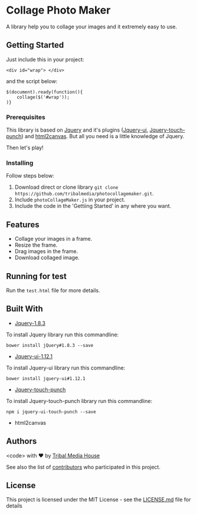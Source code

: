 # Collage Photo Maker

A library help you to collage your images and it extremely easy to use.

## Getting Started

Just include this in your project:
```
<div id="wrap"> </div>
```
and the script below:
```
$(document).ready(function(){
    collage($('#wrap'));
)}
```
### Prerequisites

This library is based on [Jquery](https://jquery.com/) and it's plugins ([Jquery-ui](https://jqueryui.com/), [Jquery-touch-punch](http://touchpunch.furf.com/)) and [html2canvas](https://html2canvas.hertzen.com/). But all you need is a little knowledge of Jquery.

Then let's play!

### Installing

Follow steps below:

  1. Download direct or clone library ```git clone https://github.com/tribalmedia/photocollagemaker.git```.
  2. Include ```photoCollageMaker.js``` in your project.
  3. Include the code in the 'Gettiing Started' in any where you want.
  
## Features
* Collage your images in a frame.
* Resize the frame.
* Drag images in the frame.
* Download collaged image.

## Running for test

Run the ```test.html``` file for more details.


## Built With

* [Jquery-1.8.3](https://jquery.com/)

To install Jquery library run this commandline:
```
bower install jQuery#1.8.3 --save
```
* [Jquery-ui-1.12.1](https://jqueryui.com/)

To install Jquery-ui library run this commandline:
```
bower install jquery-ui#1.12.1
```
* [Jquery-touch-punch](http://touchpunch.furf.com/)

To install Jquery-touch-punch library run this commandline:
```
npm i jquery-ui-touch-punch --save
```

* html2canvas

## Authors

&lt;code&gt; with ❤ by [Tribal Media House](https://www.tribalmedia.co.jp/)

See also the list of [contributors](#) who participated in this project.

## License

This project is licensed under the MIT License - see the [LICENSE.md](LICENSE.md) file for details

